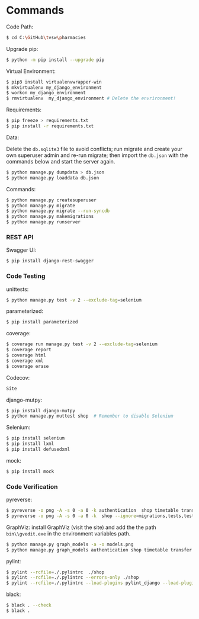 # Commands

Code Path:

```bash
$ cd C:\GitHub\tvsw\pharmacies
```

Upgrade pip:

```bash
$ python -m pip install --upgrade pip
```

Virtual Environment:

```bash
$ pip3 install virtualenvwrapper-win
$ mkvirtualenv my_django_environment
$ workon my_django_environment
$ rmvirtualenv  my_django_environment # Delete the envrironment!
```

Requirements:

```bash
$ pip freeze > requirements.txt
$ pip install -r requirements.txt
```

Data:

Delete the `db.sqlite3` file to avoid conflicts; run migrate and create your own superuser admin and re-run migrate; then import the `db.json` with the commands below and start the server again.

```bash
$ python manage.py dumpdata > db.json
$ python manage.py loaddata db.json
```

Commands:

```bash
$ python manage.py createsuperuser
$ python manage.py migrate
$ python manage.py migrate --run-syncdb
$ python manage.py makemigrations
$ python manage.py runserver
```

### REST API

Swagger UI:

```bash
$ pip install django-rest-swagger
```

### Code Testing

unittests:

```bash
$ python manage.py test -v 2 --exclude-tag=selenium
```

parameterized:

```bash
$ pip install parameterized
```

coverage:

```bash
$ coverage run manage.py test -v 2 --exclude-tag=selenium
$ coverage report
$ coverage html
$ coverage xml
$ coverage erase
```

Codecov:

```bash
Site
```

django-mutpy:

```bash
$ pip install django-mutpy
$ python manage.py muttest shop  # Remember to disable Selenium
```

Selenium:

```bash
$ pip install selenium
$ pip install lxml
$ pip install defusedxml
```

mock:

```bash
$ pip install mock
```

### Code Verification

pyreverse:

```bash
$ pyreverse -o png -A -s 0 -a 0 -k authentication  shop timetable transfer --ignore=migrations,tests,tests.py
$ pyreverse -o png -A -s 0 -a 0 -k  shop --ignore=migrations,tests,tests.py
```

GraphViz: install GraphViz (visit the site) and add the the path `bin\\gvedit.exe` in the environment variables path.

```bash
$ python manage.py graph_models -a -o models.png
$ python manage.py graph_models authentication shop timetable transfer -o apps.png
```

pylint:

```bash
$ pylint --rcfile=./.pylintrc  ./shop
$ pylint --rcfile=./.pylintrc --errors-only ./shop
$ pylint --rcfile=./.pylintrc --load-plugins pylint_django --load-plugins pylint_django.checkers.db_performance ./shop
```

black:

```bash
$ black . --check
$ black .
```
